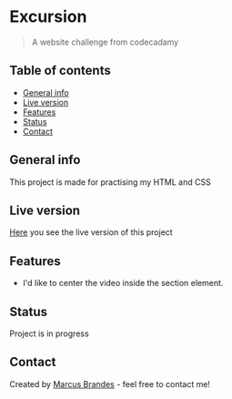 # Excursion

> A website challenge from codecadamy

## Table of contents

  - [General info](#general-info)
  - [Live version](#live-version)
  - [Features](#features)
  - [Status](#status)
  - [Contact](#contact)

## General info

This project is made for practising my HTML and CSS

## Live version

[Here](MarcusBBB.github.io/excursion) you see the live version of this project

## Features

- I'd like to center the video inside the section element.

## Status

Project is in progress

## Contact

Created by [Marcus Brandes](marcusbrandes.me) - feel free to contact me!

